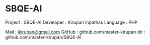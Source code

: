 # SBQE-AI

Project : SBQE-AI
Developer : Kirupan Inpathas
Language : PHP

Mail : ikirupan@gmail.com
GitHub : github.com/master-kirupan
dir : github.com/master-kirupan/SBQE-AI
